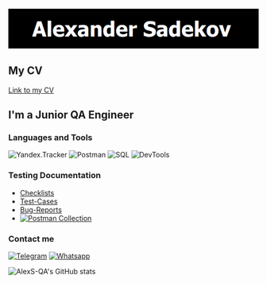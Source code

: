 ![Header](https://github.com/AlexS-QA/AlexS-QA/blob/main/assets/header.png)

## My CV
[Link to my CV]()

## I'm a Junior QA Engineer

### Languages and Tools
![Yandex.Tracker](https://img.shields.io/badge/-ЯндексТрекер-000000??style=for-the-badge&?logo)
![Postman](https://img.shields.io/badge/-Postman-000000??style=for-the-badge&logo=Postman)
![SQL](https://img.shields.io/badge/-PostgreSQL-000000??style=for-the-badge&logo=postgresql)
![DevTools](https://img.shields.io/badge/-DevTools-000000??style=for-the-badge&logo=googlechrome)

### Testing Documentation

- [Checklists](https://github.com/AlexS-QA/Check-lists)
- [Test-Cases](https://github.com/AlexS-QA/Test-cases)
- [Bug-Reports](https://tracker.yandex.ru/dashboard/8356#31339)
- [![Postman Collection](https://run.pstmn.io/button.svg)](https://app.getpostman.com/run-collection/6ffdca3cf79a1641d640?action=collection%2Fimport)

### Contact me
[![Telegram](https://img.shields.io/badge/-Telegram-000000??style=for-the-badge&logo=telegram)](https://t.me/AlexxS-qa)
[![Whatsapp](https://img.shields.io/badge/-Whatsapp-000000??style=for-the-badge&logo=whatsapp)](https://wa.me/89250393563)


![AlexS-QA's GitHub stats](https://github-readme-stats.vercel.app/api?username=AlexS-QA&show_icons=true&theme=merko)
